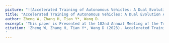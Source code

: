 ```yaml
---
picture: "![Accelerated Training of Autonomous Vehicles: A Dual Evolution Approach](../images/Accelerated Training of Autonomous Vehicles A Dual Evolution Approach.png)"
title: "Accelerated Training of Autonomous Vehicles: A Dual Evolution Approach."
author: Zheng W, Zhang H, Tian Y*, Wang D.
excerpt: 'This paper is Presented at the 102nd Annual Meeting of the Transportation Research Board. Washington, D.C. TRBAM-23-04014'
citation: 'Zheng W, Zhang H, Tian Y*, Wang D (2023). Accelerated Training of Autonomous Vehicles: A Dual Evolution Approach. Presented at the 102nd Annual Meeting of the Transportation Research Board. Washington, D.C. TRBAM-23-04014.
'
---
```


